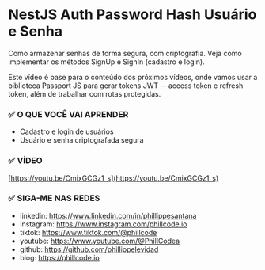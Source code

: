 # NestJS Auth Password Hash Usuário e Senha

Como armazenar senhas de forma segura, com criptografia. Veja como implementar os métodos SignUp e SignIn (cadastro e login).

Este vídeo é base para o conteúdo dos próximos vídeos, onde vamos usar a biblioteca Passport JS para gerar tokens JWT -- access token e refresh token, além de trabalhar com rotas protegidas.

### ✅ O QUE VOCÊ VAI APRENDER

* Cadastro e login de usuários
* Usuário e senha criptografada segura

### ✅ VÍDEO

[https://youtu.be/CmixGCGz1_s](https://youtu.be/CmixGCGz1_s)

### ✅ SIGA-ME NAS REDES

* linkedin: https://www.linkedin.com/in/phillippesantana
* instagram: https://www.instagram.com/phillcode.io
* tiktok: https://www.tiktok.com/@phillcode
* youtube: https://www.youtube.com/@PhillCodea
* github: https://github.com/phillippelevidad
* blog: https://phillcode.io
